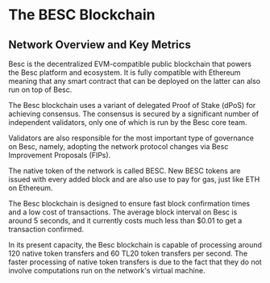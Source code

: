 # The BESC Blockchain

## Network Overview and Key Metrics

Besc is the decentralized EVM-compatible public blockchain that powers the Besc platform and ecosystem. It is fully compatible with Ethereum meaning that any smart contract that can be deployed on the latter can also run on top of Besc.

The Besc blockchain uses a variant of delegated Proof of Stake (dPoS) for achieving consensus. The consensus is secured by a significant number of independent validators, only one of which is run by the Besc core team.

Validators are also responsible for the most important type of governance on Besc, namely, adopting the network protocol changes via Besc Improvement Proposals (FIPs).

The native token of the network is called BESC. New BESC tokens are issued with every added block and are also use to pay for gas, just like ETH on Ethereum.

The Besc blockchain is designed to ensure fast block confirmation times and a low cost of transactions. The average block interval on Besc is around 5 seconds, and it currently costs much less than $0.01 to get a transaction confirmed.

In its present capacity, the Besc blockchain is capable of processing around 120 native token transfers and 60 TL20 token transfers per second. The faster processing of native token transfers is due to the fact that they do not involve computations run on the network's virtual machine.
